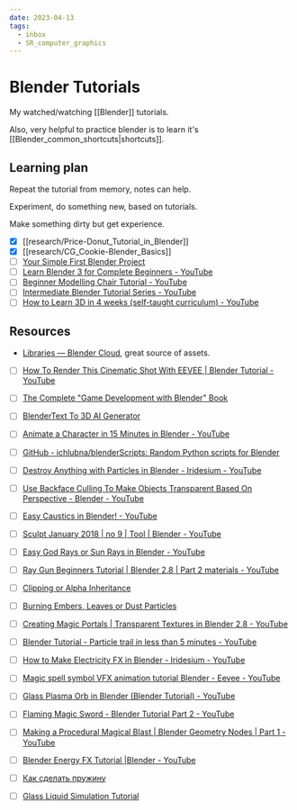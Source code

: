 ```yaml
---
date: 2023-04-13
tags:
  - inbox
  - SR_computer_graphics
---
```


# Blender Tutorials

My watched/watching [[Blender]] tutorials.

Also, very helpful to practice blender is to learn it's
[[Blender_common_shortcuts|shortcuts]].

## Learning plan

Repeat the tutorial from memory, notes can help.

Experiment, do something new, based on tutorials.

Make something dirty but get experience.

- [x] [[research/Price-Donut_Tutorial_in_Blender]]
- [x] [[research/CG_Cookie-Blender_Basics]]
- [ ] [Your Simple First Blender Project](https://cgcookie.com/courses/press-start-your-simple-first-blender-project)
- [ ] [Learn Blender 3 for Complete Beginners - YouTube](https://www.youtube.com/playlist?list=PLn3ukorJv4vuU3ILv3g3xnUyEGOQR-D8J)
- [ ] [Beginner Modelling Chair Tutorial - YouTube](https://www.youtube.com/playlist?list=PLjEaoINr3zgEL9UjPTLWQhLFAK7wVaRMR)
- [ ] [Intermediate Blender Tutorial Series - YouTube](https://www.youtube.com/playlist?list=PLjEaoINr3zgHJVJF3T3CFUAZ6z11jKg6a)
- [ ] [How to Learn 3D in 4 weeks (self-taught curriculum) - YouTube](https://www.youtube.com/watch?v=Nj_l6YHMj-c)

## Resources

- [Libraries — Blender Cloud](https://cloud.blender.org/libraries), great source
  of assets.
- [ ] [How To Render This Cinematic Shot With EEVEE | Blender Tutorial - YouTube](https://www.youtube.com/watch?app=desktop&v=RB6Ytdfwy-0)
- [ ] [The Complete "Game Development with Blender" Book](https://github.com/mikepan/GameEngineBook)
- [ ] [BlenderText To 3D AI Generator](https://devbud.gumroad.com/l/Shap-e)
- [ ] [Animate a Character in 15 Minutes in Blender - YouTube](https://www.youtube.com/watch?v=imbIsNAvUpM)
- [ ] [GitHub - ichlubna/blenderScripts: Random Python scripts for Blender](https://github.com/ichlubna/blenderScripts)
- [ ] [Destroy Anything with Particles in Blender - Iridesium - YouTube](https://www.youtube.com/watch?v=mXnp_KIo8q8)
- [ ] [Use Backface Culling To Make Objects Transparent Based On Perspective - Blender - YouTube](https://www.youtube.com/watch?v=vLPvUV--yN0)
- [ ] [Easy Caustics in Blender! - YouTube](https://www.youtube.com/watch?v=j17dGVw3_gM)
- [ ] [Sculpt January 2018 | no 9 | Tool | Blender - YouTube](https://www.youtube.com/watch?v=exAwCkuGHe4)
- [ ] [Easy God Rays or Sun Rays in Blender - YouTube](https://www.youtube.com/watch?v=MQooOGayOQI)
- [ ] [Ray Gun Beginners Tutorial | Blender 2.8 | Part 2 materials - YouTube](https://www.youtube.com/watch?v=ffcf8W-4guA)
- [ ] [Clipping or Alpha Inheritance](https://www.youtube.com/watch?v=HeCs-VdpzdI)
- [ ] [Burning Embers, Leaves or Dust Particles](https://www.youtube.com/watch?v=Tg_gGLqDUqg)
- [ ] [Creating Magic Portals | Transparent Textures in Blender 2.8 - YouTube](https://www.youtube.com/watch?v=pBIRKRmsDkA)
- [ ] [Blender Tutorial - Particle trail in less than 5 minutes - YouTube](https://www.youtube.com/watch?v=7i0VwC5Jccc)
- [ ] [How to Make Electricity FX in Blender - Iridesium - YouTube](https://www.youtube.com/watch?v=p4UWvg6ixho&list=PLYUS7Y8UYCN23HDQ3N7wqx64MQQfk3iRo)
- [ ] [Magic spell symbol VFX animation tutorial Blender - Eevee - YouTube](https://www.youtube.com/watch?v=MwDF4iQtYTM)
- [ ] [Glass Plasma Orb in Blender (Blender Tutorial) - YouTube](https://www.youtube.com/watch?v=rtPzXrZ23k0)
- [ ] [Flaming Magic Sword - Blender Tutorial Part 2 - YouTube](https://www.youtube.com/watch?v=hdunwukqdCc)
- [ ] [Making a Procedural Magical Blast | Blender Geometry Nodes | Part 1 - YouTube](https://www.youtube.com/watch?v=FaXCwbbN5co)
- [ ] [Blender Energy FX Tutorial |Blender - YouTube](https://www.youtube.com/watch?v=9ehbb93atqo)
- [ ] [Как сделать пружину](https://www.youtube.com/watch?v=f_tbE0Kn7KM)
- [ ] [Glass Liquid Simulation Tutorial](https://www.youtube.com/watch?v=V_LEc4r9_a0)

